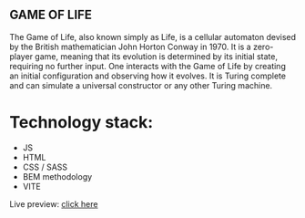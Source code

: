## GAME OF LIFE

The Game of Life, also known simply as Life, is a cellular automaton devised by the British mathematician John Horton Conway in 1970. It is a zero-player game, meaning that its evolution is determined by its initial state, requiring no further input. One interacts with the Game of Life by creating an initial configuration and observing how it evolves. It is Turing complete and can simulate a universal constructor or any other Turing machine.

# Technology stack:

- JS
- HTML
- CSS / SASS
- BEM methodology
- VITE

Live preview: [click here](https://msu2krk.github.io/game-of-life/)
